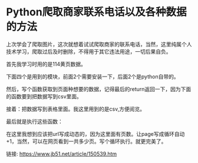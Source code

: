# Python爬取商家联系电话以及各种数据的方法 #

上次学会了爬取图片，这次就想着试试爬取商家的联系电话，当然，这里纯属个人技术学习，爬取过后及时删除，不得用于其它违法用途，一切后果自负。

首先我学习时用的是114黄页数据。

下面四个是用到的模块，前面2个需要安装一下，后面2个是python自带的。

然后，写个函数获取到页面种想要的数据，记得最后的return返回一下，因为下面的函数要到把数据写到csv里面。

接着：把数据写到表格里面。我这里用到的是csv,方便阅览。

最后就是执行这些函数：

在这里我想到应该把url写成动态的，因为这里面有页数。让page写成循环自动+1，当然，可以在网页看到一共多少页。写个循环执行。就更完美了。

链接: https://www.jb51.net/article/150539.htm 
